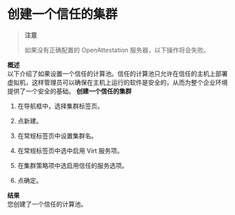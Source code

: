 # 创建一个信任的集群
> **注意**
>
> 如果没有正确配置的 OpenAttestation 服务器，以下操作将会失败。

**概述**<br/>
以下介绍了如果设置一个信任的计算池。信任的计算池只允许在信任的主机上部署虚拟机，这样管理员可以确保在主机上运行的软件是安全的，从而为整个企业环境提供了一个安全的基础。
⁠
**创建一个信任的集群**

1. 在导航框中，选择集群标签页。

1. 点新建。

1. 在常规标签页中设置集群名。

1. 在常规标签页中选中启用 Virt 服务项。

1. 在集群策略项中选启用信任的服务选项。

1. 点确定。

**结果**<br/>
您创建了一个信任的计算池。

